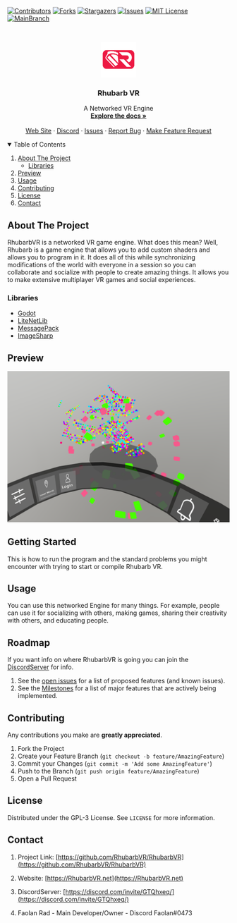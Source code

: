 [![Contributors][contributors-shield]][contributors-url]
[![Forks][forks-shield]][forks-url]
[![Stargazers][stars-shield]][stars-url]
[![Issues][issues-shield]][issues-url]
[![MIT License][license-shield]][license-url]
[![MainBranch](https://github.com/RhubarbVR/RhubarbVR/actions/workflows/BuildAndRunTests.yml/badge.svg)](https://github.com/RhubarbVR/RhubarbVR/actions/workflows/BuildAndRunTests.yml)

<!-- PROJECT LOGO -->
<br />
<p align="center">
  <a href="https://github.com/RhubarbVR/RhubarbVR">
    <img src="Docs/RhubarbVR.png" alt="Rhubarb-Logo" width="80" height="80">
  </a>

  <h3 align="center">Rhubarb VR</h3>

  <p align="center">
    A Networked VR Engine
    <br />
    <a href="https://github.com/RhubarbVR/RhubarbVR/wiki"><strong>Explore the docs »</strong></a>
    <br />
    <br />
    <a href="https://rhubarbvr.net/">Web Site</a>
    ·
    <a href="https://discord.com/invite/GTQhxeq/">Discord</a>
    ·
    <a href="https://github.com/RhubarbVR/RhubarbVR/issues">Issues</a>
    ·
    <a href="https://github.com/RhubarbVR/RhubarbVR/issues/new?assignees=&labels=&template=bug_report.md&title=Report%20Bug%20Title">Report Bug</a>
    ·
    <a href="https://github.com/RhubarbVR/RhubarbVR/issues/new?assignees=&labels=&template=feature_request.md&title=Feature%20Request%20Title">Make Feature Request</a>
  </p>
</p>

<!-- TABLE OF CONTENTS -->
<details open="open">
  <summary>Table of Contents</summary>
  <ol>
    <li>
      <a href="#about-the-project">About The Project</a>
      <ul>
        <li><a href="#libraries">Libraries</a></li>
      </ul>
    </li>
    <li>
      <a href="#preview">Preview</a>
    </li>
    <!--
    <li>
      <a href="#getting-started">Getting Started</a>
      <ul>
        <li><a href="#playing-normally">Playing Normally</a></li>
        <li><a href="#compiling">Compiling</a></li>
      </ul>
    </li>
    -->
    <li><a href="#usage">Usage</a></li>
    <li><a href="#contributing">Contributing</a></li>
    <li><a href="#license">License</a></li>
    <li><a href="#contact">Contact</a></li>
  </ol>
</details>

<!-- ABOUT THE PROJECT -->

## About The Project

RhubarbVR is a networked VR game engine. What does this mean? Well, Rhubarb is a game engine that allows you to add custom shaders and allows you to program in it. It does all of this while synchronizing modifications of the world with everyone in a session so you can collaborate and socialize with people to create amazing things. It allows you to make extensive multiplayer VR games and social experiences.

### Libraries

- [Godot](https://github.com/godotengine/godot)
- [LiteNetLib](https://github.com/RevenantX/LiteNetLib)
- [MessagePack](https://github.com/neuecc/MessagePack-CSharp)
- [ImageSharp](https://github.com/SixLabors/ImageSharp)

## Preview

![](./Docs/preview.png)

<!-- GETTING STARTED -->

## Getting Started

This is how to run the program and the standard problems you might encounter with trying to start or compile Rhubarb VR.
<!-- 
### Playing Normally

You can get a compiled version of RhubarbVR through this GitHub repository or obtain it from Steam.
But with either of these, you need to the net6 runtime installed.
[Net6 Runtime](https://dotnet.microsoft.com/download/dotnet/6.0/runtime)

### Compiling Windows

1. You will need to download and install [Visual Studio 2019](https://visualstudio.microsoft.com/downloads/) or Visual Studio 2022 .Net desktop development Component Group.
2. Clone the repo
   ```sh
   git clone https://github.com/RhubarbVR/RhubarbVR.git
   ```
3. Open The solution file
   ```
   RhubarbVR.sln
   ```
4. Click build at the top
5. Build solution
6. In the Platforms/Rhubarb_VR_DotNet/bin/ you will find the compiled binary

### Compiling Linux

1. Clone the repo
   ```sh
   git clone https://github.com/RhubarbVR/RhubarbVR.git
   ```
2. Install Net6 SDK Ubuntu 21.04 for [OtherDistros](https://docs.microsoft.com/en-us/dotnet/core/install/linux-ubuntu)
   ```sh
   wget https://packages.microsoft.com/config/ubuntu/21.04/packages-microsoft-prod.deb -O packages-microsoft-prod.deb
   sudo dpkg -i packages-microsoft-prod.deb
   rm packages-microsoft-prod.deb
   sudo apt-get update; \
   sudo apt-get install -y apt-transport-https && \
   sudo apt-get update && \
   sudo apt-get install -y dotnet-sdk-6.0
   ```
3. Build
   ```sh
   dotnet build "Platforms/Rhubarb_VR_DotNet" /p:Configuration=Release
   ```
-->
<!-- USAGE EXAMPLES -->

## Usage

You can use this networked Engine for many things. For example, people can use it for socializing with others, making games, sharing their creativity with others, and educating people.

<!-- ROADMAP -->

## Roadmap

If you want info on where RhubarbVR is going you can join the [DiscordServer](https://discord.com/invite/GTQhxeq/) for info.

1. See the [open issues](https://github.com/RhubarbVR/RhubarbVR//issues) for a list of proposed features (and known issues).
2. See the [Milestones](https://github.com/RhubarbVR/RhubarbVR/milestones) for a list of major features that are actively being implemented.

<!-- CONTRIBUTING -->

## Contributing

Any contributions you make are **greatly appreciated**.

1. Fork the Project
2. Create your Feature Branch (`git checkout -b feature/AmazingFeature`)
3. Commit your Changes (`git commit -m 'Add some AmazingFeature'`)
4. Push to the Branch (`git push origin feature/AmazingFeature`)
5. Open a Pull Request

<!-- LICENSE -->

## License

Distributed under the GPL-3 License. See `LICENSE` for more information.

<!-- CONTACT -->

## Contact

1. Project Link: [https://github.com/RhubarbVR/RhubarbVR](https://github.com/RhubarbVR/RhubarbVR)
2. Website: [https://RhubarbVR.net](https://RhubarbVR.net)
3. DiscordServer: [https://discord.com/invite/GTQhxeq/](https://discord.com/invite/GTQhxeq/)

4. Faolan Rad - Main Developer/Owner - Discord Faolan#0473

<!-- MARKDOWN LINKS & IMAGES -->
<!-- https://www.markdownguide.org/basic-syntax/#reference-style-links -->

[contributors-shield]: https://img.shields.io/github/contributors/RhubarbVR/RhubarbVR.svg?style=for-the-badge
[contributors-url]: https://github.com/RhubarbVR/RhubarbVR/graphs/contributors
[forks-shield]: https://img.shields.io/github/forks/RhubarbVR/RhubarbVR.svg?style=for-the-badge
[forks-url]: https://github.com/RhubarbVR/RhubarbVR/network/members
[stars-shield]: https://img.shields.io/github/stars/RhubarbVR/RhubarbVR.svg?style=for-the-badge
[stars-url]: https://github.com/RhubarbVR/RhubarbVR/stargazers
[issues-shield]: https://img.shields.io/github/issues/RhubarbVR/RhubarbVR.svg?style=for-the-badge
[issues-url]: https://github.com/RhubarbVR/RhubarbVR/issues
[license-shield]: https://img.shields.io/github/license/RhubarbVR/RhubarbVR.svg?style=for-the-badge
[license-url]: https://github.com/RhubarbVR/RhubarbVR/blob/master/LICENSE
[product-screenshot]: images/screenshot.png
